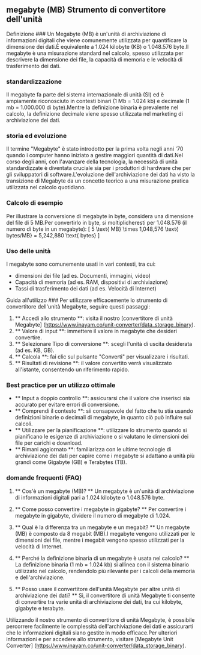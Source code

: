 ## megabyte (MB) Strumento di convertitore dell'unità

Definizione ###
Un Megabyte (MB) è un'unità di archiviazione di informazioni digitali che viene comunemente utilizzata per quantificare la dimensione dei dati.È equivalente a 1.024 kilobyte (KB) o 1.048.576 byte.Il megabyte è una misurazione standard nel calcolo, spesso utilizzata per descrivere la dimensione dei file, la capacità di memoria e le velocità di trasferimento dei dati.

### standardizzazione
Il megabyte fa parte del sistema internazionale di unità (SI) ed è ampiamente riconosciuto in contesti binari (1 Mb = 1.024 kb) e decimale (1 mb = 1.000.000 di byte).Mentre la definizione binaria è prevalente nel calcolo, la definizione decimale viene spesso utilizzata nel marketing di archiviazione dei dati.

### storia ed evoluzione
Il termine "Megabyte" è stato introdotto per la prima volta negli anni '70 quando i computer hanno iniziato a gestire maggiori quantità di dati.Nel corso degli anni, con l'avanzare della tecnologia, la necessità di unità standardizzate è diventata cruciale sia per i produttori di hardware che per gli sviluppatori di software.L'evoluzione dell'archiviazione dei dati ha visto la transizione di Megabyte da un concetto teorico a una misurazione pratica utilizzata nel calcolo quotidiano.

### Calcolo di esempio
Per illustrare la conversione di megabyte in byte, considera una dimensione del file di 5 MB.Per convertirlo in byte, si moltiplicheresti per 1.048.576 (il numero di byte in un megabyte):
\[ 5 \text{ MB} \times 1,048,576 \text{ bytes/MB} = 5,242,880 \text{ bytes} \]

### Uso delle unità
I megabyte sono comunemente usati in vari contesti, tra cui:
- dimensioni dei file (ad es. Documenti, immagini, video)
- Capacità di memoria (ad es. RAM, dispositivi di archiviazione)
- Tassi di trasferimento dei dati (ad es. Velocità di Internet)

Guida all'utilizzo ###
Per utilizzare efficacemente lo strumento di convertitore dell'unità Megabyte, seguire questi passaggi:
1. ** Accedi allo strumento **: visita il nostro [convertitore di unità Megabyte] (https://www.inayam.co/unit-converter/data_storage_binary).
2. ** Valore di input **: immettere il valore in megabyte che desideri convertire.
3. ** Selezionare Tipo di conversione **: scegli l'unità di uscita desiderata (ad es. KB, GB).
4. ** Calcola **: fai clic sul pulsante "Converti" per visualizzare i risultati.
5. ** Risultati di revisione **: il valore convertito verrà visualizzato all'istante, consentendo un riferimento rapido.

### Best practice per un utilizzo ottimale
- ** Input a doppio controllo **: assicurarsi che il valore che inserisci sia accurato per evitare errori di conversione.
- ** Comprendi il contesto **: sii consapevole del fatto che tu stia usando definizioni binarie o decimali di megabyte, in quanto ciò può influire sui calcoli.
- ** Utilizzare per la pianificazione **: utilizzare lo strumento quando si pianificano le esigenze di archiviazione o si valutano le dimensioni dei file per carichi e download.
- ** Rimani aggiornato **: familiarizza con le ultime tecnologie di archiviazione dei dati per capire come i megabyte si adattano a unità più grandi come Gigabyte (GB) e Terabytes (TB).

### domande frequenti (FAQ)

1. ** Cos'è un megabyte (MB)? **
Un megabyte è un'unità di archiviazione di informazioni digitali pari a 1.024 kilobyte o 1.048.576 byte.

2. ** Come posso convertire i megabyte in gigabyte? **
Per convertire i megabyte in gigabyte, dividere il numero di megabyte di 1.024.

3. ** Qual è la differenza tra un megabyte e un megabit? **
Un megabyte (MB) è composto da 8 megabit (MB).I megabyte vengono utilizzati per le dimensioni dei file, mentre i megabit vengono spesso utilizzati per la velocità di Internet.

4. ** Perché la definizione binaria di un megabyte è usata nel calcolo? **
La definizione binaria (1 mb = 1.024 kb) si allinea con il sistema binario utilizzato nel calcolo, rendendolo più rilevante per i calcoli della memoria e dell'archiviazione.

5. ** Posso usare il convertitore dell'unità Megabyte per altre unità di archiviazione dei dati? **
Sì, il convertitore di unità Megabyte ti consente di convertire tra varie unità di archiviazione dei dati, tra cui kilobyte, gigabyte e terabyte.

Utilizzando il nostro strumento di convertitore di unità Megabyte, è possibile percorrere facilmente le complessità dell'archiviazione dei dati e assicurarti che le informazioni digitali siano gestite in modo efficace.Per ulteriori informazioni e per accedere allo strumento, visitare [Megabyte Unit Converter] (https://www.inayam.co/unit-converter/data_storage_binary).